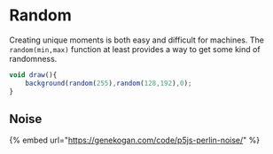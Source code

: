 # Random

Creating unique moments is both easy and difficult for machines. The `random(min,max)` function at least provides a way to get some kind of randomness.

```javascript
void draw(){
    background(random(255),random(128,192),0);
}
```

## Noise

{% embed url="https://genekogan.com/code/p5js-perlin-noise/" %}



